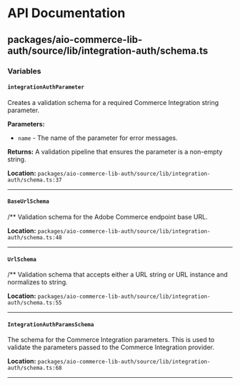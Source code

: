 # API Documentation

## packages/aio-commerce-lib-auth/source/lib/integration-auth/schema.ts

### Variables

#### `integrationAuthParameter`

Creates a validation schema for a required Commerce Integration string parameter.

**Parameters:**

- `name` - The name of the parameter for error messages.

**Returns:** A validation pipeline that ensures the parameter is a non-empty string.

**Location:** `packages/aio-commerce-lib-auth/source/lib/integration-auth/schema.ts:37`

---

#### `BaseUrlSchema`

/\*\* Validation schema for the Adobe Commerce endpoint base URL.

**Location:** `packages/aio-commerce-lib-auth/source/lib/integration-auth/schema.ts:48`

---

#### `UrlSchema`

/\*\* Validation schema that accepts either a URL string or URL instance and normalizes to string.

**Location:** `packages/aio-commerce-lib-auth/source/lib/integration-auth/schema.ts:55`

---

#### `IntegrationAuthParamsSchema`

The schema for the Commerce Integration parameters.
This is used to validate the parameters passed to the Commerce Integration provider.

**Location:** `packages/aio-commerce-lib-auth/source/lib/integration-auth/schema.ts:68`

---
